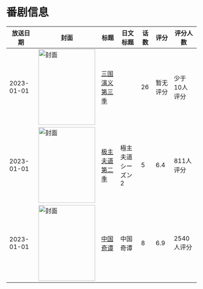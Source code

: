 # 番剧信息

|放送日期|封面|标题|日文标题|话数|评分|评分人数|
|---|---|---|---|---|---|---|
|2023-01-01|<img src="https://lain.bgm.tv/pic/cover/c/86/b3/391079_h1lcc.jpg" alt="封面" style="width:150px;height:200px;object-fit:cover;">|[三国演义 第三季](https://bangumi.tv/subject/391079)||26|暂无评分|少于10人评分|
|2023-01-01|<img src="https://lain.bgm.tv/pic/cover/c/77/29/402740_E164d.jpg" alt="封面" style="width:150px;height:200px;object-fit:cover;">|[极主夫道 第二季](https://bangumi.tv/subject/402740)|極主夫道 シーズン2|5|6.4|811人评分|
|2023-01-01|<img src="https://lain.bgm.tv/pic/cover/c/e2/97/358660_M4986.jpg" alt="封面" style="width:150px;height:200px;object-fit:cover;">|[中国奇谭](https://bangumi.tv/subject/358660)|中国奇谭|8|6.9|2540人评分|
